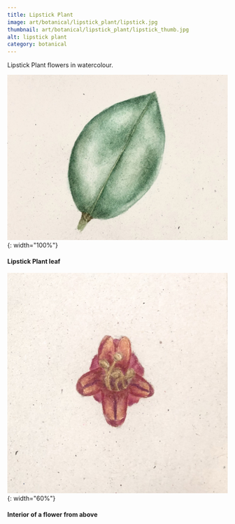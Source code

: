```yaml
---
title: Lipstick Plant
image: art/botanical/lipstick_plant/lipstick.jpg
thumbnail: art/botanical/lipstick_plant/lipstick_thumb.jpg
alt: lipstick plant
category: botanical
---
```


Lipstick Plant flowers in watercolour.

![lipstick plant leaf](./assets/img/art/botanical/lipstick_plant/lipstick_leaf.jpg){: width="100%"}

#### Lipstick Plant leaf

![lipstick plant flower](./assets/img/art/botanical/lipstick_plant/lipstick_top.jpg){: width="60%"}

#### Interior of a flower from above
